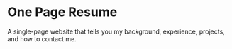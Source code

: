 # One Page Resume

A single-page website that tells you my background, experience, projects, and how to contact me.
